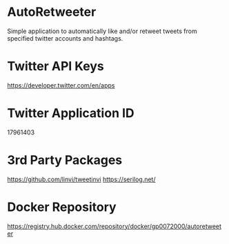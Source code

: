 # AutoRetweeter
Simple application to automatically like and/or retweet tweets from specified twitter accounts and hashtags.

# Twitter API Keys 
https://developer.twitter.com/en/apps

# Twitter Application ID
17961403

# 3rd Party Packages
https://github.com/linvi/tweetinvi
https://serilog.net/

# Docker Repository
https://registry.hub.docker.com/repository/docker/gp0072000/autoretweeter

